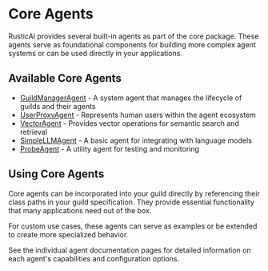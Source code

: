 # Core Agents

RusticAI provides several built-in agents as part of the core package. These agents serve as foundational components for building more complex agent systems or can be used directly in your applications.

## Available Core Agents

- [GuildManagerAgent](guild_manager_agent.md) - A system agent that manages the lifecycle of guilds and their agents
- [UserProxyAgent](user_proxy_agent.md) - Represents human users within the agent ecosystem
- [VectorAgent](vector_agent.md) - Provides vector operations for semantic search and retrieval
- [SimpleLLMAgent](simple_llm_agent.md) - A basic agent for integrating with language models
- [ProbeAgent](probe_agent.md) - A utility agent for testing and monitoring

## Using Core Agents

Core agents can be incorporated into your guild directly by referencing their class paths in your guild specification. They provide essential functionality that many applications need out of the box.

For custom use cases, these agents can serve as examples or be extended to create more specialized behavior.

See the individual agent documentation pages for detailed information on each agent's capabilities and configuration options. 